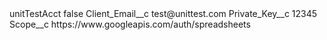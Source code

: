 <?xml version="1.0" encoding="UTF-8"?>
<CustomMetadata xmlns="http://soap.sforce.com/2006/04/metadata" xmlns:xsi="http://www.w3.org/2001/XMLSchema-instance" xmlns:xsd="http://www.w3.org/2001/XMLSchema">
    <label>unitTestAcct</label>
    <protected>false</protected>
    <values>
        <field>Client_Email__c</field>
        <value xsi:type="xsd:string">test@unittest.com</value>
    </values>
    <values>
        <field>Private_Key__c</field>
        <value xsi:type="xsd:string">12345</value>
    </values>
    <values>
        <field>Scope__c</field>
        <value xsi:type="xsd:string">https://www.googleapis.com/auth/spreadsheets</value>
    </values>
</CustomMetadata>
